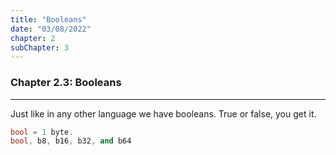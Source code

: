 ```yaml
---
title: "Booleans"
date: "03/08/2022"
chapter: 2
subChapter: 3
---
```


### Chapter 2.3: Booleans
---
Just like in any other language we have booleans. True or false, you get it.

```cpp
bool = 1 byte.
bool, b8, b16, b32, and b64
```